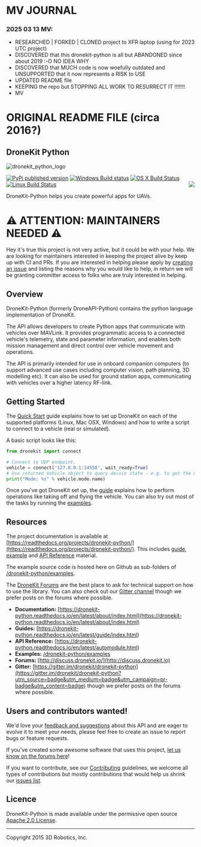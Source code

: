 # MV JOURNAL 

### 2025 03 13 MV: 
- RESEARCHED | FORKED | CLONED project to XFR laptop (using for 2023 UTC project)
- DISCOVERED that this dronekit-python is all but ABANDONED since about 2019 :-O NO IDEA WHY
- DISCOVERED that MUCH code is  now woefully outdated and UNSUPPORTED that it now represents a RISK to USE
- UPDATED README file
- KEEPING the repo but STOPPING ALL WORK TO RESURRECT IT !!!!!!!
- MV 


# ORIGINAL README FILE (circa 2016?)

## DroneKit Python

![dronekit_python_logo](https://cloud.githubusercontent.com/assets/5368500/10805537/90dd4b14-7e22-11e5-9592-5925348a7df9.png)

[![PyPi published version](https://img.shields.io/pypi/v/dronekit.svg)](https://pypi.org/project/dronekit/)
[![Windows Build status](https://img.shields.io/appveyor/ci/3drobotics/dronekit-python/master.svg?label=windows)](https://ci.appveyor.com/project/3drobotics/dronekit-python/branch/master)
[![OS X Build Status](https://img.shields.io/travis/dronekit/dronekit-python/master.svg?label=os%20x)](https://travis-ci.org/dronekit/dronekit-python)
[![Linux Build Status](https://img.shields.io/circleci/project/dronekit/dronekit-python/master.svg?label=linux)](https://circleci.com/gh/dronekit/dronekit-python) <a href="https://gitter.im/dronekit/dronekit-python?utm_source=badge&utm_medium=badge&utm_campaign=pr-badge&utm_content=badge"><img align="right" src="https://badges.gitter.im/Join%20Chat.svg"></img></a>

DroneKit-Python helps you create powerful apps for UAVs.

# ⚠️ ATTENTION: MAINTAINERS NEEDED ⚠️

Hey it's true this project is not very active, but it could be with your help. We are looking for maintainers interested in keeping the project alive by keep up with CI and PRs. If you are interested in helping please apply by [creating an issue]([url](https://github.com/dronekit/dronekit-python/issues/new)) and listing the reasons why you would like to help, in return we will be granting committer access to folks who are truly interested in helping.


## Overview

DroneKit-Python (formerly DroneAPI-Python) contains the python language implementation of DroneKit.

The API allows developers to create Python apps that communicate with vehicles over MAVLink. It provides programmatic access to a connected vehicle's telemetry, state and parameter information, and enables both mission management and direct control over vehicle movement and operations.

The API is primarily intended for use in onboard companion computers (to support advanced use cases including computer vision, path planning, 3D modelling etc). It can also be used for ground station apps, communicating with vehicles over a higher latency RF-link. 

## Getting Started

The [Quick Start](https://dronekit-python.readthedocs.io/en/latest/guide/quick_start.html) guide explains how to set up DroneKit on each of the supported platforms (Linux, Mac OSX, Windows) and how to write a script to connect to a vehicle (real or simulated).

A basic script looks like this:

```python
from dronekit import connect

# Connect to UDP endpoint.
vehicle = connect('127.0.0.1:14550', wait_ready=True)
# Use returned Vehicle object to query device state - e.g. to get the mode:
print("Mode: %s" % vehicle.mode.name)
```

Once you've got DroneKit set up, the [guide](https://dronekit-python.readthedocs.io/en/latest/guide/index.html) explains how to perform operations like taking off and flying the vehicle. You can also try out most of the tasks by running the [examples](https://dronekit-python.readthedocs.io/en/latest/examples/index.html).

## Resources

The project documentation is available at [https://readthedocs.org/projects/dronekit-python/](https://readthedocs.org/projects/dronekit-python/). This includes [guide](https://dronekit-python.readthedocs.io/en/latest/guide/index.html), [example](https://dronekit-python.readthedocs.io/en/latest/examples/index.html) and [API Reference](https://dronekit-python.readthedocs.io/en/latest/automodule.html) material.

The example source code is hosted here on Github as sub-folders of [/dronekit-python/examples](https://github.com/dronekit/dronekit-python/tree/master/examples).

The [DroneKit Forums](http://discuss.dronekit.io) are the best place to ask for technical support on how to use the library. You can also check out our [Gitter channel](https://gitter.im/dronekit/dronekit-python?utm_source=badge&utm_medium=badge&utm_campaign=pr-badge&utm_content=badge) though we prefer posts on the forums where possible.

* **Documentation:** [https://dronekit-python.readthedocs.io/en/latest/about/index.html](https://dronekit-python.readthedocs.io/en/latest/about/index.html)
* **Guides:** [https://dronekit-python.readthedocs.io/en/latest/guide/index.html)
* **API Reference:** [https://dronekit-python.readthedocs.io/en/latest/automodule.html)
* **Examples:** [/dronekit-python/examples](https://github.com/dronekit/dronekit-python/tree/master/examples)
* **Forums:** [http://discuss.dronekit.io/](http://discuss.dronekit.io)
* **Gitter:** [https://gitter.im/dronekit/dronekit-python](https://gitter.im/dronekit/dronekit-python?utm_source=badge&utm_medium=badge&utm_campaign=pr-badge&utm_content=badge) though we prefer posts on the forums where possible.


## Users and contributors wanted!

We'd love your [feedback and suggestions](https://github.com/dronekit/dronekit-python/issues) about this API and are eager to evolve it to meet your needs, please feel free to create an issue to report bugs or feature requests.

If you've created some awesome software that uses this project, [let us know on the forums here](https://discuss.dronekit.io/t/notable-projects-using-dronekit/230)!

If you want to contribute, see our [Contributing](https://dronekit-python.readthedocs.io/en/latest/contributing/index.html) guidelines, we welcome all types of contributions but mostly contributions that would help us shrink our [issues list](https://github.com/dronekit/dronekit-python/issues).


## Licence

DroneKit-Python is made available under the permissive open source [Apache 2.0 License](http://python.dronekit.io/about/license.html). 


***

Copyright 2015 3D Robotics, Inc.
